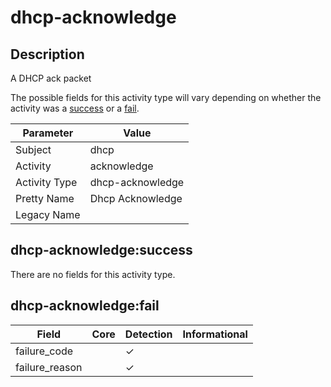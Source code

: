 dhcp-acknowledge
================

Description
-----------
A DHCP ack packet

The possible fields for this activity type will vary depending on whether the activity was a [success](#dhcp-acknowledgesuccess) or a [fail](#dhcp-acknowledgefail).

| Parameter     | Value            |
| ------------- | ---------------- |
| Subject       | dhcp             |
| Activity      | acknowledge      |
| Activity Type | dhcp-acknowledge |
| Pretty Name   | Dhcp Acknowledge |
| Legacy Name   |                  |

dhcp-acknowledge:success
------------------------

There are no fields for this activity type.


dhcp-acknowledge:fail
---------------------

| Field          | Core | Detection | Informational |
| -------------- | ---- | --------- | ------------- |
| failure_code   |      | &#10003;  |               |
| failure_reason |      | &#10003;  |               |
